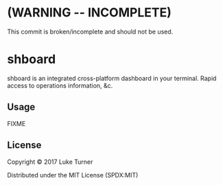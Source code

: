 # (WARNING -- INCOMPLETE)

This commit is broken/incomplete and should not be used.

# shboard

shboard is an integrated cross-platform dashboard in your terminal. Rapid access to operations information, &c.

## Usage

FIXME

## License

Copyright © 2017 Luke Turner

Distributed under the MIT License (SPDX:MIT)
